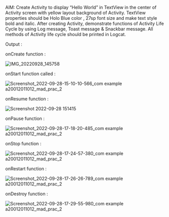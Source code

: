 AIM: Create Activity to display “Hello World” in TextView in the center of Activity screen with yellow layout background of Activity. TextView properties should be 
     Holo Blue color , 27sp font size and make text style bold and italic. After creating Activity, demonstrate functions of Activity Life Cycle by using Log message, 
     Toast message & Snackbar message. All methods of Activity life cycle should be printed in Logcat.
     
Output :

onCreate function :

![IMG_20220928_145758](https://user-images.githubusercontent.com/110706474/192775566-b4aec0fe-0b1e-41c7-8a3a-7ed74431732d.jpg)

onStart function called :

![Screenshot_2022-09-28-15-10-10-566_com example a20012011012_mad_prac_2](https://user-images.githubusercontent.com/110706474/192775676-8b99a434-0e1f-48a9-88de-f06a624d6aa5.jpg)

onResume function :

![Screenshot 2022-09-28 151415](https://user-images.githubusercontent.com/110706474/192775874-dc75b397-7806-47d9-a239-b434cb2184d4.png)

onPause function :

![Screenshot_2022-09-28-17-18-20-485_com example a20012011012_mad_prac_2](https://user-images.githubusercontent.com/110706474/192775985-f3f18b71-32ca-4b70-a849-02c8163fc573.jpg)

onStop function :

![Screenshot_2022-09-28-17-24-57-380_com example a20012011012_mad_prac_2](https://user-images.githubusercontent.com/110706474/192776167-ec7d4ff8-43b0-4836-b019-764329ec740f.jpg)

onRestart function :

![Screenshot_2022-09-28-17-26-26-789_com example a20012011012_mad_prac_2](https://user-images.githubusercontent.com/110706474/192776559-0ce32cdd-872e-48b4-b9c6-d7fddbc65a20.jpg)

onDestroy function :

![Screenshot_2022-09-28-17-29-55-980_com example a20012011012_mad_prac_2](https://user-images.githubusercontent.com/110706474/192776795-c2769983-29fd-4e15-b7c1-665e8a1b756f.jpg)

